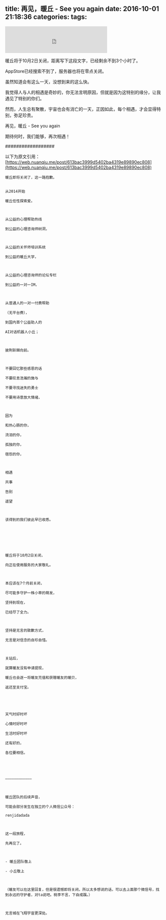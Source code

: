 title: 再见，暖丘 - See you again
date: 2016-10-01 21:18:36
categories:
tags:
---

<iframe frameborder="no" border="0" marginwidth="0" marginheight="0" width=330 height=86 src="http://music.163.com/outchain/player?type=2&id=30953009&auto=1&height=66"></iframe>

暖丘将于10月2日关闭，距离写下这段文字，已经剩余不到3个小时了。

AppStore已经搜索不到了，服务器也将在零点关闭。

虽然知道会有这么一天，没想到来的这么快。

我觉得人与人的相遇是奇妙的，你无法言明原因，但就是因为这特别的缘分，让我遇见了特别的你们。

然而，人生总有聚散，宇宙也会有消亡的一天，正因如此，每个相遇，才会显得特别，弥足珍贵。

再见，暖丘 - See you again

期待何时，我们能够，再次相遇！

##################

以下为原文引用：[https://web.nuanqiu.me/post/613bac3999d5402ba4319e89890ec808](https://web.nuanqiu.me/post/613bac3999d5402ba4319e89890ec808)

```
暖丘即将关闭了，这一路抱歉。


从2014开始

暖丘任性探索爱。



从公益的心理帮助热线

到公益的心理咨询师树洞，



从公益的关怀师培训系统

到公益的暖丘大学，



从公益的心理咨询师的论坛专栏

到公益的一对一IM，



从普通人的一对一付费帮助

（无平台费），

到国内首个公益助人的

AI对话机器人小丘；



披荆斩棘向前。



不要回忆那些感恩的话

不要叹息浩瀚的施与

不要寻找迷失的勇士

不要用诗意放大情绪，



因为

和热心肠的你，

流泪的你，

孤独的你，

宿怨的你，



相遇

共事

告别

遥望



该得到的我们彼此早已收悉。







暖丘将于10月2日关闭，

向正在使用服务的大家敬礼。



本应该在7个月前关闭，

尽可能多守护一株小草的萌发，

坚持到现在，

已经尽了全力。



坚持是无言的致歉方式，

无言是对信念的自珍自惜。



关站后，

就算暖友没有申请提现，

暖丘也会逐一将暖友充值和获赠暖友的暖贝，

返还至支付宝。





天气时好时坏

心情时好时坏

生活时好时坏

还有好的，

各位要相信。





————————————



暖丘团队的后续声音，

可能会部分发生在独立的个人微信公众号：

renjidadada



这一段旅程，

先再见了。



- 暖丘团队敬上

- 小丘敬上



（暖友可以在这里回复，但是很遗憾即将关闭，所以太多想说的话，可以去上面那个微信号，找到永远的守护者，对ta说吧。桃李不言，下自成蹊。）



无言城在飞翔宇宙更深处。
```
